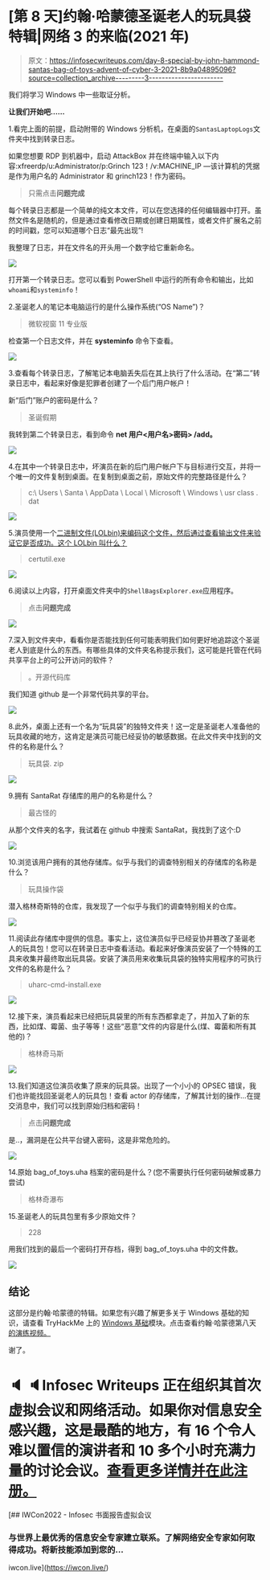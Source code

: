 # [第 8 天]约翰·哈蒙德圣诞老人的玩具袋特辑|网络 3 的来临(2021 年)

> 原文：<https://infosecwriteups.com/day-8-special-by-john-hammond-santas-bag-of-toys-advent-of-cyber-3-2021-8b9a04895096?source=collection_archive---------3----------------------->

我们将学习 Windows 中一些取证分析。

**让我们开始吧……**

1.看完上面的前提，启动附带的 Windows 分析机，在桌面的`SantasLaptopLogs`文件夹中找到转录日志。

如果您想要 RDP 到机器中，启动 AttackBox 并在终端中输入以下内容:xfreerdp/u:Administrator/p:Grinch 123！/v:MACHINE_IP —该计算机的凭据是作为用户名的 Administrator 和 grinch123！作为密码。

> 只需点击**问题完成**

每个转录日志都是一个简单的纯文本文件，可以在您选择的任何编辑器中打开。虽然文件名是随机的，但是通过查看修改日期或创建日期属性，或者文件扩展名之前的时间戳，您可以知道哪个日志“最先出现”!

我整理了日志，并在文件名的开头用一个数字给它重新命名。

![](img/30d3d3432351dee7fa8c0386edc6ac42.png)

打开第一个转录日志。您可以看到 PowerShell 中运行的所有命令和输出，比如`whoami`和`systeminfo`！

2.圣诞老人的笔记本电脑运行的是什么操作系统(“OS Name”)？

> 微软视窗 11 专业版

检查第一个日志文件，并在 **systeminfo** 命令下查看。

![](img/68870c7300a89662e7fd435d1a59fa68.png)

3.查看每个转录日志，了解笔记本电脑丢失后在其上执行了什么活动。在“第二”转录日志中，看起来好像是犯罪者创建了一个后门用户帐户！

新“后门”账户的密码是什么？

> 圣诞假期

我转到第二个转录日志，看到命令 **net 用户<用户名>密码> /add。**

![](img/3995d449aaa19033eca186c471599775.png)

4.在其中一个转录日志中，坏演员在新的后门用户帐户下与目标进行交互，并将一个唯一的文件复制到桌面。在复制到桌面之前，原始文件的完整路径是什么？

> c:\ Users \ Santa \ AppData \ Local \ Microsoft \ Windows \ usr class . dat

![](img/c9a1310ef2ec47950bb0b9b9c7fb7054.png)

5.演员使用一个[二进制文件(LOLbin)来编码这个文件，然后通过查看输出文件来验证它是否成功。这个 LOLbin 叫什么？](https://lolbas-project.github.io/lolbas/Binaries/Certutil/)

> certutil.exe

![](img/304f711a109f13958cf1204a758c8bc4.png)

6.阅读以上内容，打开桌面文件夹中的`ShellBagsExplorer.exe`应用程序。

> 点击**问题完成**

![](img/89f2022a813a14c16a028822c9fa11b0.png)

7.深入到文件夹中，看看你是否能找到任何可能表明我们如何更好地追踪这个圣诞老人到底是什么的东西。有哪些具体的文件夹名称提示我们，这可能是托管在代码共享平台上的可公开访问的软件？

> 。开源代码库

我们知道 github 是一个非常代码共享的平台。

![](img/469c175ac86d4d90cdfe0e3590640f21.png)

8.此外，桌面上还有一个名为“玩具袋”的独特文件夹！这一定是圣诞老人准备他的玩具收藏的地方，这肯定是演员可能已经妥协的敏感数据。在此文件夹中找到的文件的名称是什么？

> 玩具袋. zip

![](img/54c199ca6d9f57cb413fc29ecaf140fa.png)

9.拥有 SantaRat 存储库的用户的名称是什么？

> 最古怪的

从那个文件夹的名字，我试着在 github 中搜索 SantaRat，我找到了这个:D

![](img/5dd88467c53fd13abbd7fce3318a4962.png)

10.浏览该用户拥有的其他存储库。似乎与我们的调查特别相关的存储库的名称是什么？

> 玩具操作袋

潜入格林奇斯特的仓库，我发现了一个似乎与我们的调查特别相关的仓库。

![](img/f195df8657c05fded4d5c00dea631516.png)

11.阅读此存储库中提供的信息。事实上，这位演员似乎已经妥协并篡改了圣诞老人的玩具包！您可以在转录日志中查看活动。看起来好像演员安装了一个特殊的工具来收集并最终取出玩具袋。安装了演员用来收集玩具袋的独特实用程序的可执行文件的名称是什么？

> uharc-cmd-install.exe

![](img/e6fc42b447bcb6f6ad0d59ab008f5b61.png)

12.接下来，演员看起来已经把玩具袋里的所有东西都拿走了，并加入了新的东西，比如煤、霉菌、虫子等等！这些“恶意”文件的内容是什么(煤、霉菌和所有其他的)？

> 格林奇马斯

![](img/81eba8f701689fdab0244069f1d1f36b.png)

13.我们知道这位演员收集了原来的玩具袋。出现了一个小小的 OPSEC 错误，我们也许能找回圣诞老人的玩具包！查看 actor 的存储库，了解其计划的操作…在提交消息中，我们可以找到原始归档和密码！

> 点击**问题完成**

是..，漏洞是在公共平台键入密码，这是非常危险的。

![](img/afc5926255f3a1164a7e8ceac00d9ba8.png)

14.原始 bag_of_toys.uha 档案的密码是什么？(您不需要执行任何密码破解或暴力尝试)

> 格林奇瀑布

15.圣诞老人的玩具包里有多少原始文件？

> 228

用我们找到的最后一个密码打开存档，得到 bag_of_toys.uha 中的文件数。

![](img/8f8b95def9f4c5dc867b8521e2e8dc87.png)

## **结论**

这部分是约翰·哈蒙德的特辑。如果您有兴趣了解更多关于 Windows 基础的知识，请查看 TryHackMe 上的 [Windows 基础](https://tryhackme.com/module/windows-fundamentals)模块。点击查看约翰·哈蒙德第八天[的演练视频。](https://www.youtube.com/watch?v=oGX7vLtjbic)

谢了。

# 🔈 🔈Infosec Writeups 正在组织其首次虚拟会议和网络活动。如果你对信息安全感兴趣，这是最酷的地方，有 16 个令人难以置信的演讲者和 10 多个小时充满力量的讨论会议。[查看更多详情并在此注册。](https://iwcon.live/)

[](https://iwcon.live/) [## IWCon2022 - Infosec 书面报告虚拟会议

### 与世界上最优秀的信息安全专家建立联系。了解网络安全专家如何取得成功。将新技能添加到您的…

iwcon.live](https://iwcon.live/)